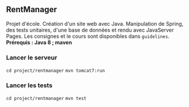 ## RentManager

Projet d'école. Création d'un site web avec Java. Manipulation de Spring, des tests unitaires, d'une base de données et rendu avec JavaServer Pages.
Les consignes et le cours sont disponibles dans `guidelines`. 
**Prérequis : Java 8 ; maven**

### Lancer le serveur
`cd project/rentmanager`
`mvn tomcat7:run`

### Lancer les tests
`cd project/rentmanager`
`mvn test`